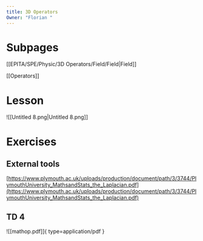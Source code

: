 ```yaml
---
title: 3D Operators
Owner: "Florian "
---
```

# Subpages
  
[[EPITA/SPE/Physic/3D Operators/Field/Field|Field]]

[[Operators]]

  
# Lesson
  
![[Untitled 8.png|Untitled 8.png]]

  
# Exercises
  
## External tools
[https://www.plymouth.ac.uk/uploads/production/document/path/3/3744/PlymouthUniversity_MathsandStats_the_Laplacian.pdf](https://www.plymouth.ac.uk/uploads/production/document/path/3/3744/PlymouthUniversity_MathsandStats_the_Laplacian.pdf)
## TD 4
![[mathop.pdf]]{ type=application/pdf }

